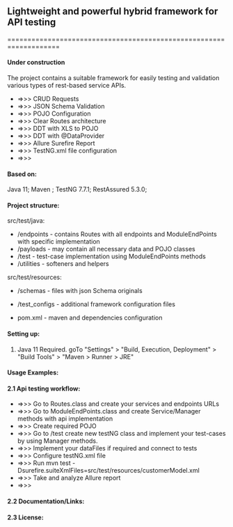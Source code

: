 ## **Lightweight and powerful hybrid framework for API testing**
===================================================================
#### Under construction
The project contains a suitable framework for easily testing and validation various types of rest-based service APIs.
* =>>> CRUD Requests
* =>>> JSON Schema Validation
* =>>> POJO Configuration
* =>>> Clear Routes architecture
* =>>> DDT with XLS to POJO
* =>>> DDT with @DataProvider
* =>>> Allure Surefire Report
* =>>> TestNG.xml file configuration
* =>>>

#### Based on:
Java 11; Maven ; TestNG 7.7.1; RestAssured 5.3.0;

#### Project structure:
src/test/java:
* /endpoints - contains Routes with all endpoints and ModuleEndPoints with specific implementation
* /payloads - may contain all necessary data and POJO classes
* /test - test-case implementation using ModuleEndPoints methods
* /utilities - softeners and helpers

src/test/resources:
* /schemas - files with json Schema originals
* /test_configs - additional framework configuration files

* pom.xml - maven and dependencies configuration

#### Setting up:

1. Java 11 Required. goTo "Settings" > "Build, Execution, Deployment" > "Build Tools" > "Maven > Runner > JRE"

#### **Usage Examples:**
#### 2.1 Api testing workflow:
* =>>> Go to Routes.class and create your services and endpoints URLs
* =>>> Go to ModuleEndPoints.class and create Service/Manager methods with api implementation
* =>>> Create required POJO
* =>>> Go to /test create new testNG class and implement your test-cases by using Manager methods.
* =>>> Implement your dataFiles if required and connect to tests
* =>>> Configure testNG.xml file
* =>>> Run mvn test -Dsurefire.suiteXmlFiles=src/test/resources/customerModel.xml
* =>>> Take and analyze Allure report
* =>>>
#### 2.2 Documentation/Links:
#### 2.3 License:

